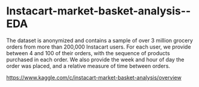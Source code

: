 # Instacart-market-basket-analysis--EDA

The dataset is anonymized and contains a sample of over 3 million grocery orders from more than 200,000 Instacart users. For each user, we provide between 4 and 100 of their orders, with the sequence of products purchased in each order. We also provide the week and hour of day the order was placed, and a relative measure of time between orders. 

https://www.kaggle.com/c/instacart-market-basket-analysis/overview
